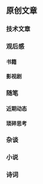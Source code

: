 ## 原创文章

### 技术文章

### 观后感

#### 书籍

#### 影视剧

### 随笔

#### 近期动态

#### 琐碎思考

### 杂谈

### 小说

### 诗词
